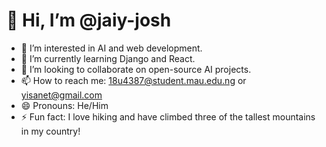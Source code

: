 # 👋 Hi, I’m @jaiy-josh
- 👀 I’m interested in AI and web development.
- 🌱 I’m currently learning Django and React.
- 💞️ I’m looking to collaborate on open-source AI projects.
- 📫 How to reach me: 18u4387@student.mau.edu.ng or yisanet@gmail.com
- 😄 Pronouns: He/Him
- ⚡ Fun fact: I love hiking and have climbed three of the tallest mountains in my country!

<!---
heyy dont get its twisted you can check my other github account to my crazy side lol   https://github.com/josh-jaiy /josh-jaiy
--->
